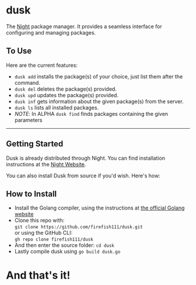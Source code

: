 # dusk

The [Night](https://github.com/DynamicSquid/night) package manager. It provides a seamless interface for configuring and managing packages.

## To Use

Here are the current features:

- `dusk add` installs the package(s) of your choice, just list them after the command.
- `dusk del` deletes the package(s) provided.
- `dusk upd` updates the package(s) provided.
- `dusk inf` gets information about the given package(s) from the server.
- `dusk ls` lists all installed packages.
- *NOTE*: In ALPHA `dusk find` finds packages containing the given parameters
---

## Getting Started

Dusk is already distributed through Night. You can find installation instructions at the [Night Website](https://night-website.dynamicsquid.repl.co/index.html).

You can also install Dusk from source if you'd wish. Here's how:

## How to Install

- Install the Golang compiler, using the instructions at [the official Golang website](https://golang.org/doc/install)
- Clone this repo with:  
   `git clone https://github.com/firefish111/dusk.git`  
  or using the GitHub CLI:  
    `gh repo clone firefish111/dusk`  
- And then enter the source folder: `cd dusk`
- Lastly compile dusk using `go build dusk.go`

# And that's it!
